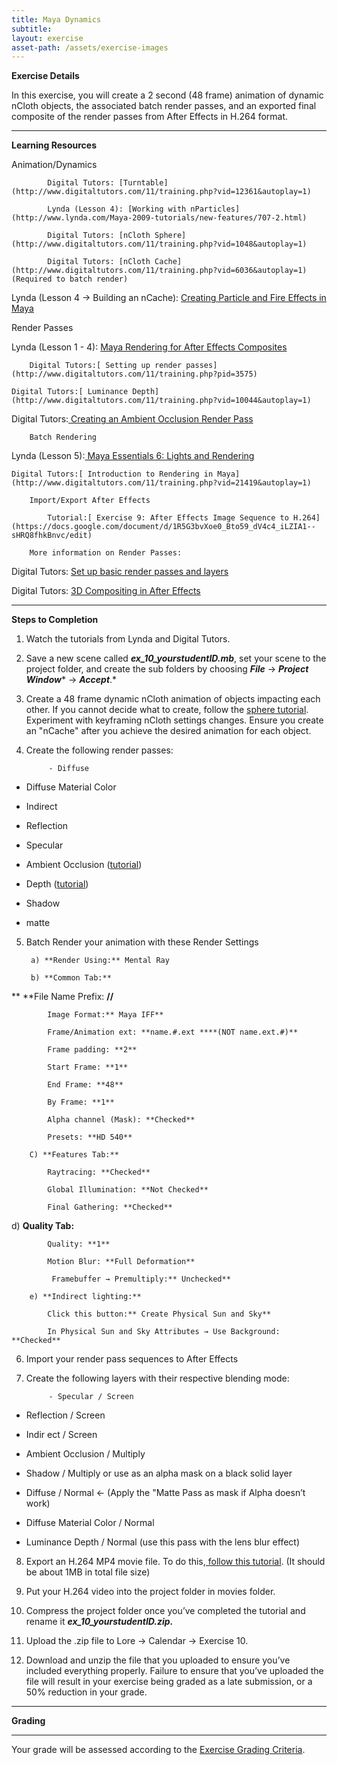 ```yaml
---
title: Maya Dynamics
subtitle: 
layout: exercise
asset-path: /assets/exercise-images
---
```


**Exercise Details**

    

In this exercise, you will create a 2 second (48 frame) animation of dynamic nCloth objects, the associated batch render passes, and an exported final composite of the render passes from After Effects in H.264 format.

* * *


**Learning Resources**

Animation/Dynamics

            Digital Tutors: [Turntable](http://www.digitaltutors.com/11/training.php?vid=12361&autoplay=1)

            Lynda (Lesson 4): [Working with nParticles](http://www.lynda.com/Maya-2009-tutorials/new-features/707-2.html) 

            Digital Tutors: [nCloth Sphere](http://www.digitaltutors.com/11/training.php?vid=1048&autoplay=1)

            Digital Tutors: [nCloth Cache](http://www.digitaltutors.com/11/training.php?vid=6036&autoplay=1) (Required to batch render)

Lynda (Lesson 4 → Building an nCache):  [Creating Particle and Fire Effects in Maya](http://www.google.com/url?q=http%3A%2F%2Fwww.lynda.com%2FMaya-2012-tutorials%2FCreating-Particle-and-Fire-Effects-with-Maya%2F83837-2.html&sa=D&sntz=1&usg=AFQjCNGLaeCEnL66B9vPihX9jDmnYLM7mQ)

Render Passes

Lynda (Lesson 1 - 4): [Maya Rendering for After Effects Composites](http://www.lynda.com/After-Effects-tutorials/Maya-Rendering-After-Effects-Composites/97402-2.html)

        Digital Tutors:[ Setting up render passes](http://www.digitaltutors.com/11/training.php?pid=3575)

    Digital Tutors:[ Luminance Depth](http://www.digitaltutors.com/11/training.php?vid=10044&autoplay=1)

Digital Tutors:[ Creating an Ambient Occlusion Render Pass](http://www.digitaltutors.com/11/training.php?vid=13589&autoplay=1)

    

        Batch Rendering

Lynda (Lesson 5):[ Maya Essentials 6: Lights and Rendering](http://www.lynda.com/Maya-tutorials/Maya-Essentials-6-Lights-Rendering/96718-2.html)

    Digital Tutors:[ Introduction to Rendering in Maya](http://www.digitaltutors.com/11/training.php?vid=21419&autoplay=1)      

        Import/Export After Effects

            Tutorial:[ Exercise 9: After Effects Image Sequence to H.264](https://docs.google.com/document/d/1R5G3bvXoe0_Bto59_dV4c4_iLZIA1--sHRQ8fhkBnvc/edit) 

        More information on Render Passes:

Digital Tutors: [Set up basic render passes and layers](http://www.digitaltutors.com/11/training.php?vid=21945&autoplay=1)

Digital Tutors: [3D Compositing in After Effects](http://www.digitaltutors.com/11/training.php?vid=10899&autoplay=1)

* * *


**Steps to Completion**

1) Watch the tutorials from Lynda and Digital Tutors.

2) Save a new scene called **_ex_10_yourstudentID.mb_**, set your scene to the project folder, and create the sub folders by choosing **_File_** → **_Project Window_*** → ***_Accept_***.*

3) Create a 48 frame dynamic nCloth animation of objects impacting each other. If you cannot decide what to create, follow the [sphere tutorial](http://www.digitaltutors.com/11/training.php?vid=1048&autoplay=1). Experiment with keyframing nCloth settings changes. Ensure you create an "nCache" after you achieve the desired animation for each object. 

4) Create the following render passes:

            - Diffuse

- Diffuse Material Color

- Indirect

- Reflection

- Specular

- Ambient Occlusion ([tutorial](http://www.digitaltutors.com/11/training.php?vid=13589&autoplay=1))

- Depth ([tutorial](http://www.digitaltutors.com/11/training.php?vid=10044&autoplay=1))

- Shadow

- matte

5) Batch Render your animation with these Render Settings

        a) **Render Using:** Mental Ray

        b) **Common Tab:**

**          **File Name Prefix: **<Scene>/<RenderLayer>/<RenderPassType>**

            Image Format:** Maya IFF**

            Frame/Animation ext: **name.#.ext ****(NOT name.ext.#)**

            Frame padding: **2**

            Start Frame: **1**

            End Frame: **48**

            By Frame: **1**

            Alpha channel (Mask): **Checked**

            Presets: **HD 540**

        C) **Features Tab:**

            Raytracing: **Checked**

            Global Illumination: **Not Checked**

            Final Gathering: **Checked**

d) **Quality Tab:**

            Quality: **1**

            Motion Blur: **Full Deformation**

             Framebuffer → Premultiply:** Unchecked**

        e) **Indirect lighting:**

            Click this button:** Create Physical Sun and Sky**

            In Physical Sun and Sky Attributes → Use Background: **Checked**

6) Import your render pass sequences to After Effects

7) Create the following layers with their respective blending mode:

            - Specular / Screen

- Reflection / Screen

- Indir ect / Screen

- Ambient Occlusion / Multiply

- Shadow / Multiply or use as an alpha mask on a black solid layer

- Diffuse / Normal ← (Apply the "Matte Pass as mask if Alpha doesn’t work)

- Diffuse Material Color / Normal

- Luminance Depth / Normal (use this pass with the lens blur effect)

8) Export an H.264 MP4 movie file. To do this,[ follow this tutorial](https://docs.google.com/document/d/1R5G3bvXoe0_Bto59_dV4c4_iLZIA1--sHRQ8fhkBnvc/edit). (It should be about 1MB in total file size)

9) Put your H.264 video into the project folder in movies folder.

10) Compress the project folder once you’ve completed the tutorial and rename it **_ex_10_yourstudentID.zip._**

11) Upload the .zip file to Lore → Calendar → Exercise 10.

12) Download and unzip the file that you uploaded to ensure you’ve included everything properly. Failure to ensure that you’ve uploaded the file will result in your exercise being graded as a late submission, or a 50% reduction in your grade.

* * *


**Grading**

**  **

Your grade will be assessed according to the [Exercise Grading Criteria](https://docs.google.com/document/d/16KERm1NWgcl8CH-fPwGSSW0RJYlXDCOCwVM8WrRVuKw/edit?usp=sharing). 

